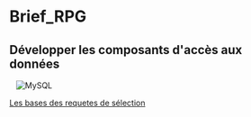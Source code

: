 # Brief_RPG
## Développer les composants d'accès aux données  
&nbsp;&nbsp;
![MySQL](https://img.shields.io/badge/mysql-%2300f.svg?style=for-the-badge&logo=mysql&logoColor=white)  

[Les bases des requetes de sélection](./profile/pdf/1-RequetesDeBase.pdf)
                                                
